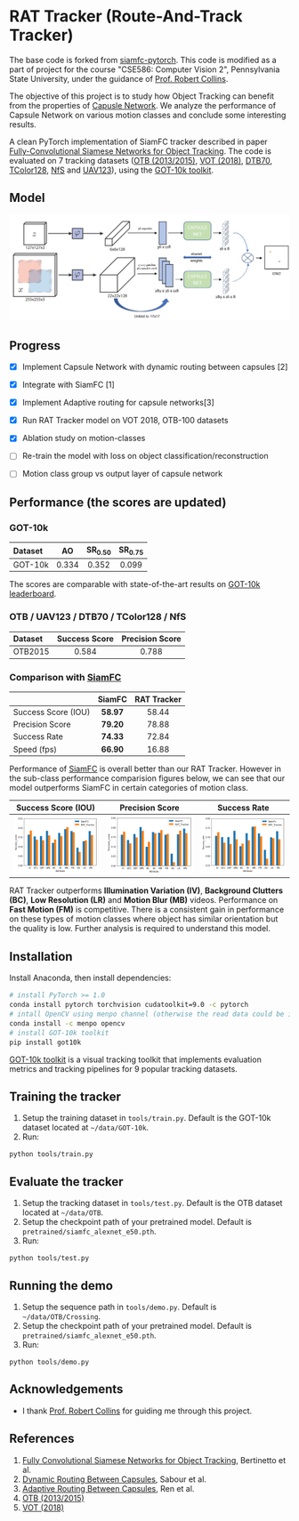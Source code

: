 # RAT Tracker (Route-And-Track Tracker)

The base code is forked from [siamfc-pytorch](https://github.com/huanglianghua/siamfc-pytorch). This code is modified as a part of project for the course "CSE586: Computer Vision 2", Pennsylvania State University, under the guidance of [Prof. Robert Collins](http://www.cse.psu.edu/~rtc12/). 

The objective of this project is to study how Object Tracking can benefit from the properties of [Capusle Network](https://papers.nips.cc/paper/6975-dynamic-routing-between-capsules.pdf). We analyze the performance of Capsule Network on various motion classes and conclude some interesting results.

A clean PyTorch implementation of SiamFC tracker described in paper [Fully-Convolutional Siamese Networks for Object Tracking](https://www.robots.ox.ac.uk/~luca/siamese-fc.html). The code is evaluated on 7 tracking datasets ([OTB (2013/2015)](http://cvlab.hanyang.ac.kr/tracker_benchmark/index.html), [VOT (2018)](http://votchallenge.net), [DTB70](https://github.com/flyers/drone-tracking), [TColor128](http://www.dabi.temple.edu/~hbling/data/TColor-128/TColor-128.html), [NfS](http://ci2cv.net/nfs/index.html) and [UAV123](https://ivul.kaust.edu.sa/Pages/pub-benchmark-simulator-uav.aspx)), using the [GOT-10k toolkit](https://github.com/got-10k/toolkit).

## Model

![Model](https://github.com/chandan047/RAT-Tracker/blob/master/arch.png)


## Progress

- [x] Implement Capsule Network with dynamic routing between capsules [2]
- [x] Integrate with SiamFC [1]
- [x] Implement Adaptive routing for capsule networks[3]
- [x] Run RAT Tracker model on VOT 2018, OTB-100 datasets
- [x] Ablation study on motion-classes
- [ ] Re-train the model with loss on object classification/reconstruction
- [ ] Motion class group vs output layer of capsule network


## Performance (the scores are updated)

### GOT-10k

| Dataset | AO    | SR<sub>0.50</sub> | SR<sub>0.75</sub> |
|:------- |:-----:|:-----------------:|:-----------------:|
| GOT-10k | 0.334 | 0.352             | 0.099             |

The scores are comparable with state-of-the-art results on [GOT-10k leaderboard](http://got-10k.aitestunion.com/leaderboard).

### OTB / UAV123 / DTB70 / TColor128 / NfS

| Dataset       | Success Score    | Precision Score |
|:-----------   |:----------------:|:----------------:|
| OTB2015       | 0.584            | 0.788            |

### Comparison with [SiamFC](https://arxiv.org/abs/1606.09549)

|                       | SiamFC           | RAT Tracker      |
|:----------------------|:----------------:|:----------------:|
| Success Score (IOU)   | **58.97**            | 58.44            |
| Precision Score       | **79.20**            | 78.88            |
| Success Rate          | **74.33**            | 72.84            |
| Speed (fps)           | **66.90**            | 16.88            |

Performance of [SiamFC](https://arxiv.org/abs/1606.09549) is overall better than our RAT Tracker. However in the sub-class performance comparision figures below, we can see that our model outperforms SiamFC in certain categories of motion class.

Success Score (IOU)        |  Precision Score          |   Success Rate            |
:-------------------------:|:-------------------------:|:-------------------------:|
![](https://github.com/chandan047/RAT-Tracker/blob/master/plots/success_score.png)  |  ![](https://github.com/chandan047/RAT-Tracker/blob/master/plots/precision_score.png)   |  ![](https://github.com/chandan047/RAT-Tracker/blob/master/plots/success_rate.png)

RAT Tracker outperforms **Illumination Variation (IV)**, **Background Clutters (BC)**, **Low Resolution (LR)** and **Motion Blur (MB)** videos. Performance on **Fast Motion (FM)** is competitive. There is a consistent gain in performance on these types of motion classes where object has similar orientation but the quality is low. Further analysis is required to understand this model.


## Installation

Install Anaconda, then install dependencies:

```bash
# install PyTorch >= 1.0
conda install pytorch torchvision cudatoolkit=9.0 -c pytorch
# intall OpenCV using menpo channel (otherwise the read data could be inaccurate)
conda install -c menpo opencv
# install GOT-10k toolkit
pip install got10k
```

[GOT-10k toolkit](https://github.com/got-10k/toolkit) is a visual tracking toolkit that implements evaluation metrics and tracking pipelines for 9 popular tracking datasets.

## Training the tracker

1. Setup the training dataset in `tools/train.py`. Default is the GOT-10k dataset located at `~/data/GOT-10k`.  
2. Run:  
```
python tools/train.py
```

## Evaluate the tracker

1. Setup the tracking dataset in `tools/test.py`. Default is the OTB dataset located at `~/data/OTB`.  
2. Setup the checkpoint path of your pretrained model. Default is `pretrained/siamfc_alexnet_e50.pth`.  
3. Run:  
```
python tools/test.py
```

## Running the demo

1. Setup the sequence path in `tools/demo.py`. Default is `~/data/OTB/Crossing`.  
2. Setup the checkpoint path of your pretrained model. Default is `pretrained/siamfc_alexnet_e50.pth`.  
3. Run:  
```
python tools/demo.py
```

## Acknowledgements

* I thank [Prof. Robert Collins](http://www.cse.psu.edu/~rtc12/) for guiding me through this project.

## References

1. [Fully Convolutional Siamese Networks for Object Tracking](https://arxiv.org/abs/1606.09549), Bertinetto et al.  
2. [Dynamic Routing Between Capsules](https://papers.nips.cc/paper/6975-dynamic-routing-between-capsules.pdf), Sabour et al.  
3. [Adaptive Routing Between Capsules](https://arxiv.org/abs/1911.08119), Ren et al.  
4. [OTB (2013/2015)](http://cvlab.hanyang.ac.kr/tracker_benchmark/index.html)  
5. [VOT (2018)](http://votchallenge.net)  
